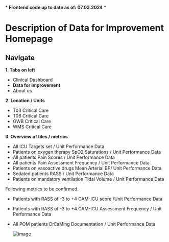 \* **Frontend code up to date as of: 07.03.2024** \*

# Description of Data for Improvement Homepage

## Navigate


**1. Tabs on left**

   * Clinical Dashboard
   * **Data for Improvement**
   * About us

**2. Location / Units**
   * T03 Critical Care
   * T06 Critical Care
   * GWB Critical Care
   * WMS Critical Care
     
**3.  Overview of tiles / metrics**
   
   * All ICU Targets set / Unit Performance Data
   * Patients on oxygen therapy SpO2 Saturations / Unit Performance Data
   * All patients Pain Scores / Unit Performance Data
   * All patients Pain Assessment Frequency / Unit Performance Data
   * Patients on vasoactive drugs Mean Arterial BP/ Unit Performance Data
   * Sedated patients RASS / Unit Performance Data
   * Patients on mandatory ventilation Tidal Volume / Unit Performance Data

Following metrics to be confirmed.
   * Patients with RASS of -3 to +4 CAM-ICU score /Unit Performance Data
   * Patients with RASS of -3 to +4 CAM-ICU Assessment Frequency / Unit Performance Data
   * All POM patients DrEaMing Documentation / Unit Performance Data

     ![image](https://github.com/inform-us/requirements_specifications/assets/94536083/703a4a6b-157b-4917-a824-52f8584b012f)

   


